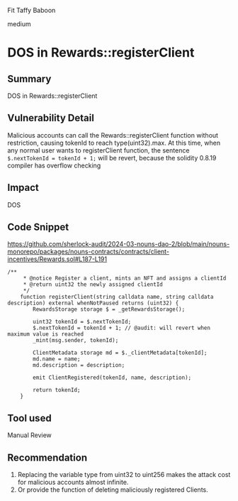 Fit Taffy Baboon

medium

# DOS in Rewards::registerClient

## Summary
DOS in Rewards::registerClient
## Vulnerability Detail
Malicious accounts can call the Rewards::registerClient function without restriction, causing tokenId to reach type(uint32).max. At this time, when any normal user wants to registerClient function, the sentence `$.nextTokenId = tokenId + 1;` will be revert, because the solidity 0.8.19 compiler has overflow checking
## Impact
DOS
## Code Snippet
https://github.com/sherlock-audit/2024-03-nouns-dao-2/blob/main/nouns-monorepo/packages/nouns-contracts/contracts/client-incentives/Rewards.sol#L187-L191

```solidity
/**
     * @notice Register a client, mints an NFT and assigns a clientId
     * @return uint32 the newly assigned clientId
     */
    function registerClient(string calldata name, string calldata description) external whenNotPaused returns (uint32) {
        RewardsStorage storage $ = _getRewardsStorage();

        uint32 tokenId = $.nextTokenId;
        $.nextTokenId = tokenId + 1; // @audit: will revert when maximum value is reached
        _mint(msg.sender, tokenId);

        ClientMetadata storage md = $._clientMetadata[tokenId];
        md.name = name;
        md.description = description;

        emit ClientRegistered(tokenId, name, description);

        return tokenId;
    }
```
## Tool used
Manual Review

## Recommendation
1. Replacing the variable type from uint32 to uint256 makes the attack cost for malicious accounts almost infinite.
2. Or provide the function of deleting maliciously registered Clients.